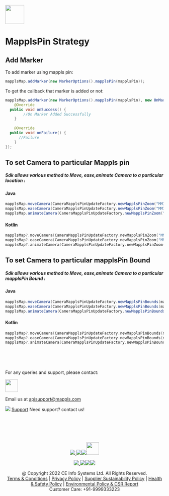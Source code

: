
[<img src="https://about.mappls.com/images/mappls-b-logo.svg" height="60"/> </p>](https://www.mapmyindia.com/api)

# MapplsPin Strategy

## Add Marker
To add marker using mappls pin:
~~~java
mapplsMap.addMarker(new MarkerOptions().mapplsPin(mapplsPin));
~~~

To get the callback that marker is added or not:
~~~java
mapplsMap.addMarker(new MarkerOptions().mapplsPin(mapplsPin), new OnMarkerAddedListener() {  
    @Override  
  public void onSuccess() {  
        //On Marker Added Successfully  
    }  
  
    @Override  
  public void onFailure() {  
	  //Failure
    }  
});
~~~


## To set Camera to particular Mappls pin

##### Sdk allows various method to Move, ease,animate Camera to a particular location :

#### Java
~~~java
mapplsMap.moveCamera(CameraMapplsPinUpdateFactory.newMapplsPinZoom("MMI000", 14));  
mapplsMap.easeCamera(CameraMapplsPinUpdateFactory.newMapplsPinZoom("MMI000", 14));  
mapplsMap.animateCamera(CameraMapplsPinUpdateFactory.newMapplsPinZoom("MMI000", 14));
~~~
#### Kotlin
~~~kotlin
mapplsMap?.moveCamera(CameraMapplsPinUpdateFactory.newMapplsPinZoom("MMI000", 14));  
mapplsMap?.easeCamera(CameraMapplsPinUpdateFactory.newMapplsPinZoom("MMI000", 14));  
mapplsMap?.animateCamera(CameraMapplsPinUpdateFactory.newMapplsPinZoom("MMI000", 14));
~~~
## To set Camera to particular mapplsPin Bound

##### Sdk allows various method to Move, ease,animate Camera to a particular mapplsPin Bound :

#### Java
~~~java
mapplsMap.moveCamera(CameraMapplsPinUpdateFactory.newMapplsPinBounds(mapplsPins, 10 , 100, 10, 10));  
mapplsMap.easeCamera(CameraMapplsPinUpdateFactory.newMapplsPinBounds(mapplsPins, 10 , 100, 10, 10));  
mapplsMap.animateCamera(CameraMapplsPinUpdateFactory.newMapplsPinBounds(mapplsPins, 10 , 100, 10, 10));
~~~
#### Kotlin
~~~kotlin
mapplsMap?.moveCamera(CameraMapplsPinUpdateFactory.newMapplsPinBounds(mapplsPins, 10 , 100, 10, 10));  
mapplsMap?.easeCamera(CameraMapplsPinUpdateFactory.newMapplsPinBounds(mapplsPins, 10 , 100, 10, 10));  
mapplsMap?.animateCamera(CameraMapplsPinUpdateFactory.newMapplsPinBounds(mapplsPins, 10 , 100, 10, 10));
~~~

<br><br><br>

For any queries and support, please contact: 

[<img src="https://about.mappls.com/images/mappls-logo.svg" height="40"/> </p>](https://about.mappls.com/api/)
Email us at [apisupport@mappls.com](mailto:apisupport@mappls.com)


![](https://www.mapmyindia.com/api/img/icons/support.png)
[Support](https://about.mappls.com/contact/)
Need support? contact us!

<br></br>
<br></br>

[<p align="center"> <img src="https://www.mapmyindia.com/api/img/icons/stack-overflow.png"/> ](https://stackoverflow.com/questions/tagged/mappls-api)[![](https://www.mapmyindia.com/api/img/icons/blog.png)](https://about.mappls.com/blog/)[![](https://www.mapmyindia.com/api/img/icons/gethub.png)](https://github.com/Mappls-api)[<img src="https://mmi-api-team.s3.ap-south-1.amazonaws.com/API-Team/npm-logo.one-third%5B1%5D.png" height="40"/> </p>](https://www.npmjs.com/org/mapmyindia) 



[<p align="center"> <img src="https://www.mapmyindia.com/june-newsletter/icon4.png"/> ](https://www.facebook.com/Mapplsofficial)[![](https://www.mapmyindia.com/june-newsletter/icon2.png)](https://twitter.com/mappls)[![](https://www.mapmyindia.com/newsletter/2017/aug/llinkedin.png)](https://www.linkedin.com/company/mappls/)[![](https://www.mapmyindia.com/june-newsletter/icon3.png)](https://www.youtube.com/channel/UCAWvWsh-dZLLeUU7_J9HiOA)




<div align="center">@ Copyright 2022 CE Info Systems Ltd. All Rights Reserved.</div>

<div align="center"> <a href="https://about.mappls.com/api/terms-&-conditions">Terms & Conditions</a> | <a href="https://about.mappls.com/about/privacy-policy">Privacy Policy</a> | <a href="https://about.mappls.com/pdf/mapmyIndia-sustainability-policy-healt-labour-rules-supplir-sustainability.pdf">Supplier Sustainability Policy</a> | <a href="https://about.mappls.com/pdf/Health-Safety-Management.pdf">Health & Safety Policy</a> | <a href="https://about.mappls.com/pdf/Environment-Sustainability-Policy-CSR-Report.pdf">Environmental Policy & CSR Report</a>

<div align="center">Customer Care: +91-9999333223</div>
